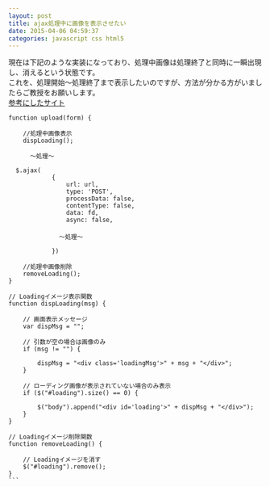```yaml
---
layout: post
title: ajax処理中に画像を表示させたい
date: 2015-04-06 04:59:37
categories: javascript css html5
---
```

<p>現在は下記のような実装になっており、処理中画像は処理終了と同時に一瞬出現し、消えるという状態です。<br>
これを、処理開始～処理終了まで表示したいのですが、方法が分かる方がいましたらご教授をお願いします。<br>
<a href="http://jquery.nj-clucker.com/applied/now_loading/" rel="nofollow">参考にしたサイト</a><br>
</p>

<pre class="lang-js prettyprint-override"><code>function upload(form) {

    //処理中画像表示
    dispLoading();

      ～処理～

  $.ajax(
            {
                url: url,
                type: 'POST',
                processData: false,
                contentType: false,
                data: fd,
                async: false,
　　　　　　　　　　　
              ～処理～

            })

    //処理中画像削除
    removeLoading();
}

// Loadingイメージ表示関数
function dispLoading(msg) {

    // 画面表示メッセージ
    var dispMsg = "";

    // 引数が空の場合は画像のみ
    if (msg != "") {

        dispMsg = "&lt;div class='loadingMsg'&gt;" + msg + "&lt;/div&gt;";
    }

    // ローディング画像が表示されていない場合のみ表示
    if ($("#loading").size() == 0) {

        $("body").append("&lt;div id='loading'&gt;" + dispMsg + "&lt;/div&gt;");
    }
}

// Loadingイメージ削除関数
function removeLoading() {

    // Loadingイメージを消す
    $("#loading").remove();
}
```
